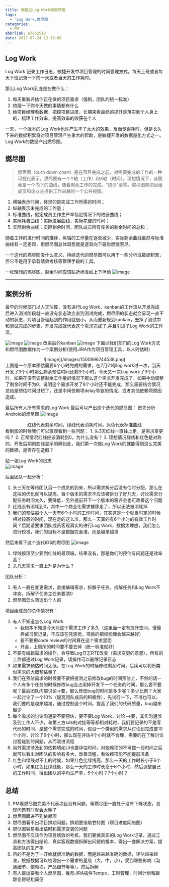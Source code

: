 ```yaml
---
title: 敏捷之Log Work和燃尽图
tags:
  - 'Log Work,燃尽图'
categories:
  - PM
abbrlink: a76b2518
date: 2017-07-24 12:19:08
---
```


## Log Work 
Log Work 记录工作日志，敏捷开发中项目管理的时间管理方式。每天上班或者每天下班记录一下前一天或者当天的工作耗时。

那么Log Work到底是在做什么：
1. 每天重新评估你正在做的项目需求（强制，团队的统一标准）
2. 梳理一下你今天做的事情都有什么
3. 给项目经理看数据，把控项目进度，长期来看最终的提升是落实到个人身上的，梳理工作效率，提高效率的收获在个人  

一天，一个版本的Log Work也许产生不了太大的效果，反而觉得耗时，但是长久下来的数据积累将对项目管理产生重大的帮助，是敏捷开发的数据量化方式之一。  Log Work的数据产出燃尽图。
## 燃尽图
>燃尽图（burn down chart）是在项目完成之前，对需要完成的工作的一种可视化表示。燃尽图有一个Y轴（工作）和X轴（时间）。理想情况下，该图表是一个向下的曲线，随着剩余工作的完成，“烧尽”至零。燃尽图向项目组成员和企业主提供工作进展的一个公共视图。  
>
>
>

1. 横轴表示时间，体现的是完成工作所需的时间；
2. 纵轴表示未完成的工作量；
3. 标准曲线，假定成员工作生产率恒定情况下的进展曲线；
4. 实际耗费曲线：实际进展曲线，实际花费的时间；
5. 实际剩余曲线：实际剩余时间，团队成员所有任务的剩余时间的总和；
    
随着工作的进行时间的推移，纵轴的工作量在逐渐减少，实际剩余曲线虽然与标准曲线有一定差距，但燃尽图总体趋势就是逐渐向下最后燃烧至尽。

一个迭代的燃尽图没什么意义，持续迭代的燃尽图可以用于一些分析或数据积累，但它不是用于承载绩效考核等管理手段的工具。

一张理想的燃尽图，剩余时间应该贴近标准线上下浮动
![image](/images/1500987658768.jpg)


***

## 案例分析  
最早的时候部门以人天估算，没有进行Log Work，kanban的工作流从开发完成后进入测试阶段就一直没有状态改变直到测试完成，燃尽图的状态就会呈现一直不动的状态，对项目管理起到的作用就很小，从而重新规划kankan，去掉了测试中和测试完成的步骤，开发完成就代表这个需求完成了,并且引进了Log Work的工作流。

![image](/images/1501028844618.png)
![image](/images/1501030158470.png)
改进后的kanban
![image](/images/1501029011058.png)
下面以我们部门的Log Work方式和燃尽图数据作为一个案例分析(使用JIRA作为项目管理工具，以人时估时)
<div align=center>
     ![image](/images/1500996744538.png)
</div>              
上图是一个原本预估需要6个小时完成的需求，在7月21号log work过一次，当天开发了3个小时那么剩余预估时间还剩3个小时，今天又一次Log work了3个小时，如果在没有调整剩余工作量的情况下那么这个需求开发完成了，如果手动调整了剩余时间不为0，说明这个需求开发了6个小时还不能完成，那么需要结合情况总结是预估时间过短了，还是中间依赖项delay导致的情况，或者其他依赖项原因造成。

最后所有人所有需求的Log  Work 最后可以产出这个迭代的燃尽图：
首先分析Android的燃尽图
![image](/images/1500996894578.png)
<div align=center>红线代表剩余时间，绿线代表消耗时间，灰色代表标准曲线</div>
看到图的时候我们可以直观看到一些问题：
1. 头3天红线一直往上走，是需求变更吗？
2. 正常情况红线应该消耗到0，为什么没有？
3. 理想情况绿线和红色是对称的，开发后期的曲线显示的确如此，我们第一次做Log Work的就能得到这么完美的数据，是否存在造假？  

贴一张Log Work的日志  
![image](/images/1500999179826.png)


后面团队一起分析：
1. 头三天在等待团队另一个成员的到来，所以需求拆分后没有估时分配，那么在这块的优化就可以提高，每个版本的需求不应该被拆分了好几天，讨论需求分配任务时间太久，要降低，另外提前开下一个版本的需评会也可改善这个问题
2. 红线没有消耗到0，其中一个商业化需求被移走了，所以无法被消耗掉
3. 我们的预估每个人一天有6个小时的工作时间，其实这是一个就当时定的时候相对较高的时间，现在走的这么准，那么一天真的有6个小时的有效工作时间？后期请要求团队成员客观真实的进行Log Work，数据太理想，我们怎么进行校准，我们的目标不是数据完全准，而是越来越准


然后来看下这个迭代iOS的燃尽图
![image](/images/1500997075536.png)
1. 绿线按理至少要到红线的最顶端，结果没有，那是你们的预估有问题还是效率高？
2. 头几天需求一直上升是为什么？

团队分析：
1. 有人一直在变更需求，直接编辑需求，拆解子任务，拆解任务和Log Work不冲突，拆解子任务主任务要清0
2. 燃尽图怎么筛选出个人的

项目组成员的总体情况有：
1. 有人不知道怎么Log Work
   * 我根本不知道今天对这个需求工作了多久（这里面一定有提升空间，慢慢养成习惯记录，不应该在凭感觉，项目的把控能理会越来越好）
   * 要不要把code review的时间算在这个需求里面
   * 开会，上厕所的时间要不要去掉（统一标准就好）
2. 不要有编辑需求的操作，会导致Log日志RTE改变（需求变更的意思），所有的工作都通过Log Work记录，误操作可以删除记录日志
3. 如果需求预估时间太低，在Log Work的时候修改剩余时间，后续可以判断类似需求的大概预估量了
4. 我们在预估需求的时候要不要把提测之前修改bug的时间预估上，不然的话一个人有多个任务的时候修改bug会占用掉开发下一个任务的时间，那么要不要呢？最后团队内部讨论->要，那么修改bug的时间是多少呢？多少比例？大家一起讨论了一个10%（提高团队成员的积极性），先试行一下，不准也可以，我们要的是越来越准，通过控制这个时间，提高了我们的代码质量，bug越来越少
5. 每个需求的讨论沟通要不要预估，要不要Log Work，讨论—>要，其实沟通涉及到工作人不少，和第三方sdk的对接等等都相对耗时，我们要记录的不是写代码的时间，是整个需求完成的时间，假设一个类似的需求从讨论到完成要10个小时，讨论了6个小时，那么现在评估4个小时就不合理，需要的在了解讨论过程碰到的问题，从而改进流程
6. 另外需求涉及到的依赖项如UI也要评估时间，对依赖项的不可控一段时间之后就可以看出对团队的影响有多大，改善流程，看依赖项能不能提前准备
7. 红色和绿线对不上的时候，如果红色比绿线高，那么一天的工作时长小于6个小时，如果红色比绿线低，那么一天的工作时长高于6个小时，然后调整自己的工作时间，得出团队的平均生产率，5个小时？7个小时？

## 总结
1. PM看燃尽图完美不代表项目没有问题，等燃尽图一直处于没有下降状态，发现问题有时就会太晚了
2. 燃尽图跟进不到依赖项
3. 燃尽图看不出项目排期问题，排期要借助甘特图（项目进度网络图）
4. 燃尽图容易看出估时和需求变更的问题
5. 燃尽图不应该作为项目绩效的考核，我们要做真实的Log Work记录，通过工具和方法得出结论，真实客观数据拆解出问题的根本，得出一套解决方案，提高团队的生产率
6. 目的不是为了一开始就很准确的数据，而是越来越准确的数据，评估越来越准，根据数据可以梳理出一个需求的量级（大，中，小），受到哪些影响（沟通细节，依赖项，产品细节等等），然后拆解
7. 有人提出要看个人燃尽图，推荐JIRA插件Tempo，工时管理，时间计划和跟踪变得轻松简便


